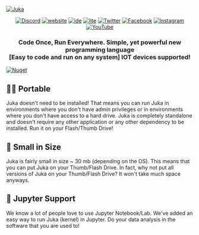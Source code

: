 <p align="center">
  
  [![Juka](https://github.com/jukaLang/.github/raw/main/profile/juka_established.png)](https://jukalang.com)
    
  <center>

  [![Discord](https://img.shields.io/badge/Discord-5865F2?style=for-the-badge&logo=discord&logoColor=white)](https://discord.gg/MsKWsErzfp)
  [![website](https://img.shields.io/badge/website-000000?style=for-the-badge&logo=About.me&logoColor=white)](https://jukalang.com)
  [![ide](https://img.shields.io/badge/ide-00aa00?style=for-the-badge&logo=ide&logoColor=white)](https://ide.jukalang.com)
  [![lite](https://img.shields.io/badge/lite-aaaa00?style=for-the-badge&logo=lite&logoColor=white)](https://lite.jukalang.com)
  [![Twitter](https://img.shields.io/badge/Twitter-1DA1F2?style=for-the-badge&logo=twitter&logoColor=white)](https://twitter.com/jukalang)
  [![Facebook](https://img.shields.io/badge/Facebook-1877F2?style=for-the-badge&logo=facebook&logoColor=white)](https://www.facebook.com/jukalang)
  [![Instagram](https://img.shields.io/badge/Instagram-E4405F?style=for-the-badge&logo=instagram&logoColor=white)](https://www.instagram.com/jukalanguage/)
  [![YouTube](https://img.shields.io/badge/YouTube-FF0000?style=for-the-badge&logo=youtube&logoColor=white)](https://www.youtube.com/@jukaLang)
  
  </center>

  <h3 align="center"><b>Code Once, Run Everywhere. Simple, yet powerful new programming language</b> <br> [Easy to code and run on any system] IOT devices supported!</h3>

</p>

[![Nuget](https://img.shields.io/nuget/dt/JukaCompiler)](https://www.nuget.org/packages/JukaCompiler)

## 👨‍💻 Portable
Juka doesn't need to be installed! That means you can run Juka in environments where you don't have admin privileges or in environments where you don't have access to a hard drive. Juka is completely standalone and doesn't require any other application or any other dependency to be installed. Run it on your Flash/Thumb Drive!

## 🤏 Small in Size
Juka is fairly small in size ~ 30 mb (depending on the OS). This means that you can put Juka on your Thumb/Flash Drive. In fact, why not put all versions of Juka on your Thumb/Flash Drive? It won't take much space anyways.

## 🐍 Jupyter Support
We know a lot of people love to use Jupyter Notebook/Lab. We've added an easy way to run Juka (kernel) in Jupyter. Do your data analysis in the software that you are used to!
